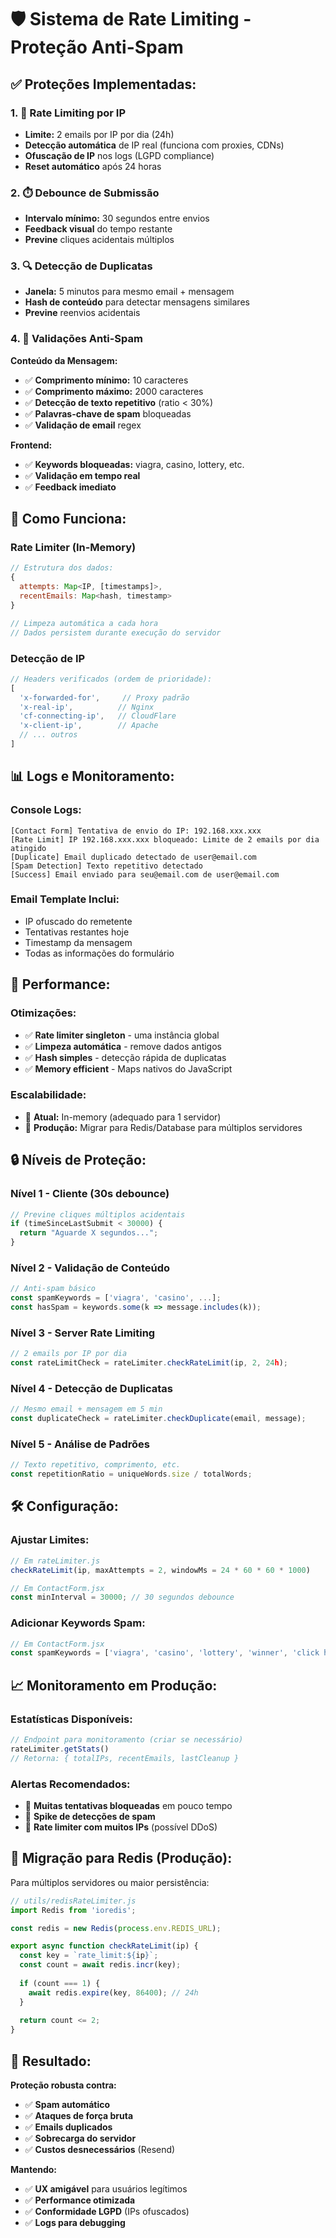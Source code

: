 # 🛡️ Sistema de Rate Limiting - Proteção Anti-Spam

## ✅ Proteções Implementadas:

### **1. 🚫 Rate Limiting por IP**
- **Limite:** 2 emails por IP por dia (24h)
- **Detecção automática** de IP real (funciona com proxies, CDNs)
- **Ofuscação de IP** nos logs (LGPD compliance)
- **Reset automático** após 24 horas

### **2. ⏱️ Debounce de Submissão**
- **Intervalo mínimo:** 30 segundos entre envios
- **Feedback visual** do tempo restante
- **Previne** cliques acidentais múltiplos

### **3. 🔍 Detecção de Duplicatas**
- **Janela:** 5 minutos para mesmo email + mensagem
- **Hash de conteúdo** para detectar mensagens similares
- **Previne** reenvios acidentais

### **4. 🤖 Validações Anti-Spam**

**Conteúdo da Mensagem:**
- ✅ **Comprimento mínimo:** 10 caracteres
- ✅ **Comprimento máximo:** 2000 caracteres
- ✅ **Detecção de texto repetitivo** (ratio < 30%)
- ✅ **Palavras-chave de spam** bloqueadas
- ✅ **Validação de email** regex

**Frontend:**
- ✅ **Keywords bloqueadas:** viagra, casino, lottery, etc.
- ✅ **Validação em tempo real**
- ✅ **Feedback imediato**

## 🔧 Como Funciona:

### **Rate Limiter (In-Memory)**
```javascript
// Estrutura dos dados:
{
  attempts: Map<IP, [timestamps]>,
  recentEmails: Map<hash, timestamp>
}

// Limpeza automática a cada hora
// Dados persistem durante execução do servidor
```

### **Detecção de IP**
```javascript
// Headers verificados (ordem de prioridade):
[
  'x-forwarded-for',     // Proxy padrão
  'x-real-ip',          // Nginx
  'cf-connecting-ip',   // CloudFlare
  'x-client-ip',        // Apache
  // ... outros
]
```

## 📊 Logs e Monitoramento:

### **Console Logs:**
```
[Contact Form] Tentativa de envio do IP: 192.168.xxx.xxx
[Rate Limit] IP 192.168.xxx.xxx bloqueado: Limite de 2 emails por dia atingido
[Duplicate] Email duplicado detectado de user@email.com
[Spam Detection] Texto repetitivo detectado
[Success] Email enviado para seu@email.com de user@email.com
```

### **Email Template Inclui:**
- IP ofuscado do remetente
- Tentativas restantes hoje
- Timestamp da mensagem
- Todas as informações do formulário

## 🚀 Performance:

### **Otimizações:**
- ✅ **Rate limiter singleton** - uma instância global
- ✅ **Limpeza automática** - remove dados antigos
- ✅ **Hash simples** - detecção rápida de duplicatas
- ✅ **Memory efficient** - Maps nativos do JavaScript

### **Escalabilidade:**
- 📝 **Atual:** In-memory (adequado para 1 servidor)
- 🔄 **Produção:** Migrar para Redis/Database para múltiplos servidores

## 🔒 Níveis de Proteção:

### **Nível 1 - Cliente (30s debounce)**
```javascript
// Previne cliques múltiplos acidentais
if (timeSinceLastSubmit < 30000) {
  return "Aguarde X segundos...";
}
```

### **Nível 2 - Validação de Conteúdo**
```javascript
// Anti-spam básico
const spamKeywords = ['viagra', 'casino', ...];
const hasSpam = keywords.some(k => message.includes(k));
```

### **Nível 3 - Server Rate Limiting**
```javascript
// 2 emails por IP por dia
const rateLimitCheck = rateLimiter.checkRateLimit(ip, 2, 24h);
```

### **Nível 4 - Detecção de Duplicatas**
```javascript
// Mesmo email + mensagem em 5 min
const duplicateCheck = rateLimiter.checkDuplicate(email, message);
```

### **Nível 5 - Análise de Padrões**
```javascript
// Texto repetitivo, comprimento, etc.
const repetitionRatio = uniqueWords.size / totalWords;
```

## 🛠️ Configuração:

### **Ajustar Limites:**
```javascript
// Em rateLimiter.js
checkRateLimit(ip, maxAttempts = 2, windowMs = 24 * 60 * 60 * 1000)

// Em ContactForm.jsx
const minInterval = 30000; // 30 segundos debounce
```

### **Adicionar Keywords Spam:**
```javascript
// Em ContactForm.jsx
const spamKeywords = ['viagra', 'casino', 'lottery', 'winner', 'click here', 'buy now'];
```

## 📈 Monitoramento em Produção:

### **Estatísticas Disponíveis:**
```javascript
// Endpoint para monitoramento (criar se necessário)
rateLimiter.getStats()
// Retorna: { totalIPs, recentEmails, lastCleanup }
```

### **Alertas Recomendados:**
- 🚨 **Muitas tentativas bloqueadas** em pouco tempo
- 🚨 **Spike de detecções de spam**
- 🚨 **Rate limiter com muitos IPs** (possível DDoS)

## 🔄 Migração para Redis (Produção):

Para múltiplos servidores ou maior persistência:

```javascript
// utils/redisRateLimiter.js
import Redis from 'ioredis';

const redis = new Redis(process.env.REDIS_URL);

export async function checkRateLimit(ip) {
  const key = `rate_limit:${ip}`;
  const count = await redis.incr(key);
  
  if (count === 1) {
    await redis.expire(key, 86400); // 24h
  }
  
  return count <= 2;
}
```

## 🎯 Resultado:

**Proteção robusta contra:**
- ✅ **Spam automático**
- ✅ **Ataques de força bruta**
- ✅ **Emails duplicados**
- ✅ **Sobrecarga do servidor**
- ✅ **Custos desnecessários** (Resend)

**Mantendo:**
- ✅ **UX amigável** para usuários legítimos
- ✅ **Performance otimizada**
- ✅ **Conformidade LGPD** (IPs ofuscados)
- ✅ **Logs para debugging**

